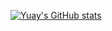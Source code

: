[![Yuay's GitHub stats](https://github-readme-stats.vercel.app/api?username=YuayYeonhi&count_private=true)](https://github.com/anuraghazra/github-readme-stats)
